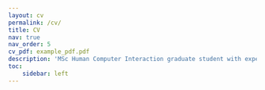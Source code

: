 ```yaml
---
layout: cv
permalink: /cv/
title: CV
nav: true
nav_order: 5
cv_pdf: example_pdf.pdf
description: 'MSc Human Computer Interaction graduate student with expertise in AI-Consumer trust, user experience, growth strategy, and market sizing. Previously a research analyst at Accenture with 2 years of professional experience.'
toc:
    sidebar: left
---
```

